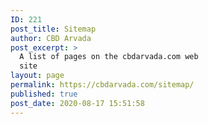 ```yaml
---
ID: 221
post_title: Sitemap
author: CBD Arvada
post_excerpt: >
  A list of pages on the cbdarvada.com web
  site
layout: page
permalink: https://cbdarvada.com/sitemap/
published: true
post_date: 2020-08-17 15:51:58
---
```

<!-- wp:wpgoplugins/simple-sitemap-block {"block_post_types":"[{\u0022value\u0022:\u0022page\u0022,\u0022label\u0022:\u0022Page\u0022},{\u0022value\u0022:\u0022post\u0022,\u0022label\u0022:\u0022Post\u0022}]","show_excerpt":true} /-->